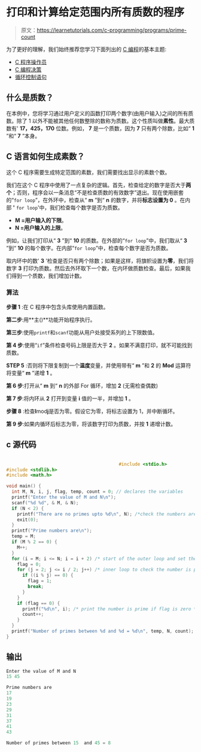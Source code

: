 # 打印和计算给定范围内所有质数的程序

> 原文：<https://learnetutorials.com/c-programming/programs/prime-count>

为了更好的理解，我们始终推荐您学习下面列出的 [C 编程](../ "C programming")的基本主题:

*   [C 程序操作员](../../c-programming/operators "C program tokens")
*   [C 编程决策](../../c-programming/decision-making-statements "C programming decision making")
*   [循环控制语句](../../c-programming/loop-control-statements)

## 什么是质数？

在本例中，您将学习通过用户定义的函数打印两个数字(由用户输入)之间的所有质数。除了 1 以外不能被其他任何数整除的数称为质数。这个性质叫做**素性**。最大质数有' **17，425，170** 位数。例如， **7** 是一个质数，因为 **7** 只有两个除数，比如“ **1** ”和“ **7** ”本身。

## C 语言如何生成素数？

这个 C 程序需要生成特定范围的素数，我们需要找出显示的素数个数。

我们在这个 C 程序中使用了一点复杂的逻辑。首先，检查给定的数字是否大于**两个**；否则，程序会以一条消息“不是检查质数的有效数字”退出。现在使用嵌套的“`for loop`”，在外环中，检查从“ **m** ”到“ **n** 的数字，并将**标志设置为 0** 。在内部 **'** `for loop`'中，我们检查每个数字是否为质数。

*   **M =用户输入的下限**。
*   **N =用户输入的上限**。

例如，让我们打印从“ **3** ”到“ **10** 的质数。在外部的“`for loop`”中，我们取从“ **3** ”到“ **10** 的每个数字。在内部“`for loop`”中，检查每个数字是否为质数。

取内环中的数' **3** '检查是否只有两个除数；如果是这样，将旗帜设置为**零**，我们将数字 **3** 打印为质数。然后去外环取下一个数，在内环做质数检查。最后，如果我们得到一个质数，我们增加计数。

### 算法

**步骤 1** :在 C 程序中包含头库使用内置函数。

**第二步**:用**主()**功能开始程序执行。

**第三步**:使用`printf`和`scanf`功能从用户处接受系列的上下限数值。

**第 4 步**:使用“`if`”条件检查号码上限是否大于 **2** 。如果不满意打印，就不可能找到质数。

**STEP 5** :否则将下限复制到一个**温度**变量，并使用带有“ **m** ”和 **2** 的 **Mod** 运算符将变量“ **m** ”递增 **1** 。

**第 6 步**:打开从“ **m** 到“ **n** 的外部 For 循环，增加 **2** (无需检查偶数)

**第 7 步**:将内环从 **2** 打开到变量 **i** 值的一半，并增加 **1** 。

**步骤 8** :检查**I**mod**j**是否为零。假设它为零，将标志设置为 1，并中断循环。

**第 9 步**:如果内循环后标志为零，将该数字打印为质数，并按 **1** 递增计数。

## c 源代码

```c

                                          #include <stdio.h>
#include <stdlib.h>
#include <math.h>

void main() {
  int M, N, i, j, flag, temp, count = 0; // declares the variables
  printf("Enter the value of M and N\n");
  scanf("%d %d", & M, & N);
  if (N < 2) {
    printf("There are no primes upto %d\n", N); /*check the numbers are greater than 2*/
    exit(0);
  }
  printf("Prime numbers are\n");
  temp = M;
  if (M % 2 == 0) {
    M++;
  }
  for (i = M; i <= N; i = i + 2) /* start of the outer loop and set the flag as zero */ {
    flag = 0;
    for (j = 2; j <= i / 2; j++) /* inner loop to check the number is prime */ {
      if ((i % j) == 0) {
        flag = 1;
        break;
      }
    }
    if (flag == 0) {
      printf("%d\n", i); /* print the number is prime if flag is zero */
      count++;
    }
  }
  printf("Number of primes between %d and %d = %d\n", temp, N, count);
}

```

## 输出

```c
Enter the value of M and N
15 45

Prime numbers are
17
19
23
29
31
37
41
43

Number of primes between 15  and 45 = 8
```